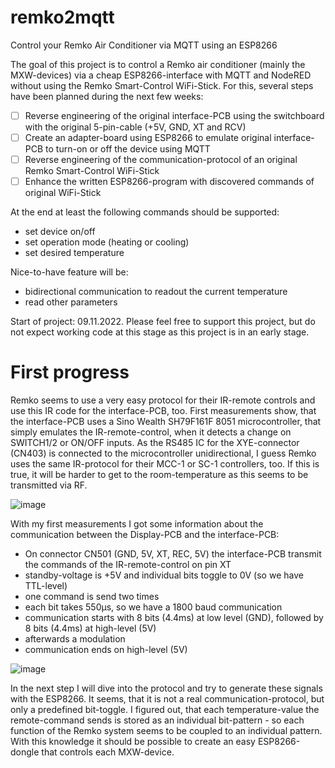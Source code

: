 # remko2mqtt
Control your Remko Air Conditioner via MQTT using an ESP8266

The goal of this project is to control a Remko air conditioner (mainly the MXW-devices) via a cheap ESP8266-interface with MQTT and NodeRED without using the Remko Smart-Control WiFi-Stick. For this, several steps have been planned during the next few weeks:

- [ ] Reverse engineering of the original interface-PCB using the switchboard with the original 5-pin-cable (+5V, GND, XT and RCV)
- [ ] Create an adapter-board using ESP8266 to emulate original interface-PCB to turn-on or off the device using MQTT
- [ ] Reverse engineering of the communication-protocol of an original Remko Smart-Control WiFi-Stick
- [ ] Enhance the written ESP8266-program with discovered commands of original WiFi-Stick

At the end at least the following commands should be supported:
* set device on/off
* set operation mode (heating or cooling)
* set desired temperature

Nice-to-have feature will be:
* bidirectional communication to readout the current temperature
* read other parameters

Start of project: 09.11.2022. Please feel free to support this project, but do not expect working code at this stage as this project is in an early stage.

# First progress
Remko seems to use a very easy protocol for their IR-remote controls and use this IR code for the interface-PCB, too. First measurements show, that the interface-PCB uses a Sino Wealth SH79F161F 8051 microcontroller, that simply emulates the IR-remote-control, when it detects a change on SWITCH1/2 or ON/OFF inputs. As the RS485 IC for the XYE-connector (CN403) is connected to the microcontroller unidirectional, I guess Remko uses the same IR-protocol for their MCC-1 or SC-1 controllers, too. If this is true, it will be harder to get to the room-temperature as this seems to be transmitted via RF.

![image](https://user-images.githubusercontent.com/9845353/200952754-aaace814-bc4a-4f64-8142-94f9f48cabbc.png)

With my first measurements I got some information about the communication between the Display-PCB and the interface-PCB:
- On connector CN501 (GND, 5V, XT, REC, 5V) the interface-PCB transmit the commands of the IR-remote-control on pin XT
- standby-voltage is +5V and individual bits toggle to 0V (so we have TTL-level)
- one command is send two times
- each bit takes 550µs, so we have a 1800 baud communication
- communication starts with 8 bits (4.4ms) at low level (GND), followed by 8 bits (4.4ms) at high-level (5V)
- afterwards a modulation 
- communication ends on high-level (5V)

![image](https://user-images.githubusercontent.com/9845353/200953658-b8c471ee-0560-470b-b5ee-80029d5ff555.png)

In the next step I will dive into the protocol and try to generate these signals with the ESP8266. It seems, that it is not a real communication-protocol, but only a predefined bit-toggle. I figured out, that each temperature-value the remote-command sends is stored as an individual bit-pattern - so each function of the Remko system seems to be coupled to an individual pattern. With this knowledge it should be possible to create an easy ESP8266-dongle that controls each MXW-device.
